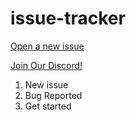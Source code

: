 # issue-tracker

[Open a new issue](https://github.com/CXStudios/issue-tracker/issues)

[Join Our Discord!](https://discord.gg/cxuk)

1. New issue
2. Bug Reported
3. Get started
 
